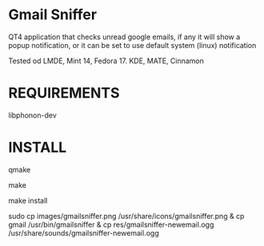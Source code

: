 Gmail Sniffer
============

QT4 application that checks unread google emails, if any it will show a popup notification, or it can be set to use default system (linux) notification

Tested od LMDE, Mint 14, Fedora 17. KDE, MATE, Cinnamon


REQUIREMENTS
============
libphonon-dev



INSTALL
============

qmake

make

make install

sudo cp images/gmailsniffer.png /usr/share/icons/gmailsniffer.png & cp gmail /usr/bin/gmailsniffer & cp res/gmailsniffer-newemail.ogg /usr/share/sounds/gmailsniffer-newemail.ogg
